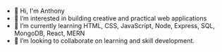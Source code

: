 - 👋 Hi, I'm Anthony
- 👀 I’m interested in building creative and practical web applications
- 🌱 I’m currently learning HTML, CSS, JavaScript, Node, Express, SQL, MongoDB, React, MERN
- 💞️ I’m looking to collaborate on learning and skill development.

<!---
acardozoweb/acardozoweb is a ✨ special ✨ repository because its `README.md` (this file) appears on your GitHub profile.
You can click the Preview link to take a look at your changes.
--->
